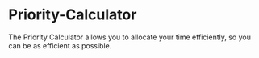 # Priority-Calculator
The Priority Calculator allows you to allocate your time efficiently, so you can be as efficient as possible.
